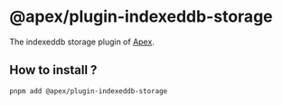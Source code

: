 # @apex/plugin-indexeddb-storage

The indexeddb storage plugin of [Apex](../../README.md).

## How to install ?

```bash
pnpm add @apex/plugin-indexeddb-storage
```
